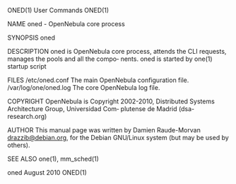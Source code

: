 ONED(1)                                      User Commands                                     ONED(1)

NAME
       oned - OpenNebula core process

SYNOPSIS
       oned

DESCRIPTION
       oned is OpenNebula core process, attends the CLI requests, manages the pools and all the compo‐
       nents.  oned is started by one(1) startup script

FILES
       /etc/oned.conf
              The main OpenNebula configuration file.
       /var/log/one/oned.log
              The core OpenNebula log file.

COPYRIGHT
       OpenNebula is Copyright 2002-2010, Distributed Systems  Architecture  Group,  Universidad  Com‐
       plutense de Madrid (dsa-research.org)

AUTHOR
       This  manual  page  was  written  by  Damien  Raude-Morvan <drazzib@debian.org>, for the Debian
       GNU/Linux system (but may be used by others).

SEE ALSO
       one(1), mm_sched(1)

oned                                          August 2010                                      ONED(1)
